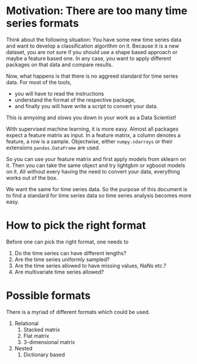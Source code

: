 # Motivation: There are too many time series formats

Think about the following situation: 
You have some new time series data and want to develop a classification algorithm on it. 
Because it is a new dataset, you are not sure if you should use a shape based approach or maybe a feature based one. 
In any case, you want to apply different packages on that data and compare results.

Now, what happens is that there is no aggreed standard for time series data.
For most of the tools, 

* you will have to read the instructions
* understand the format of the respective package, 
* and finally you will have write a script to convert your data.

This is annyoing and slows you down in your work as a Data Scientist! 

With supervised machine learning, it is more easy. 
Almost all packages expect a feature matrix as input.
In a feature matrix, a column denotes a feature, a row is a sample. 
Objectwise, either `numpy.ndarrays` or their extensions `pandas.DataFrame` are used.

So you can use your feature matrix and first apply models from sklearn on it. 
Then you can take the same object and try lightgbm or xgboost models on it.
All without every having the need to convert your data, everything works out of the box.

We want the same for time series data.
So the purpose of this document is to find a standard for time series data so time series analysis becomes more easy.

# How to pick the right format

Before one can pick the right format, one needs to

1. Do the time series can have different lengths?
2. Are the time series uniformly sampled?
3. Are the time series allowed to have missing values, NaNs etc.?
4. Are multivariate time series allowed?

# Possible formats

There is a myriad of different formats which could be used. 

1. Relational
    1. Stacked matrix
    2. Flat matrix
    3. 3-dimensional matrix
2. Nested
    1. Dictionary based

